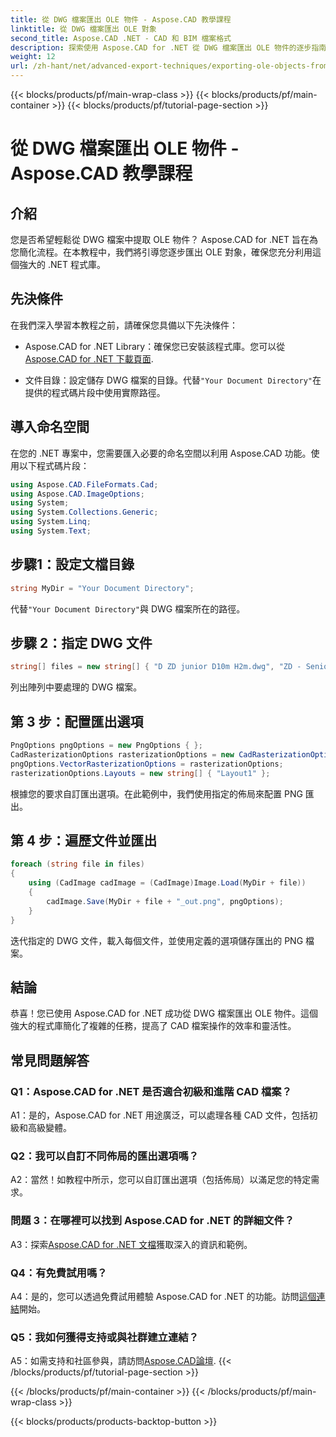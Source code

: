 ```yaml
---
title: 從 DWG 檔案匯出 OLE 物件 - Aspose.CAD 教學課程
linktitle: 從 DWG 檔案匯出 OLE 對象
second_title: Aspose.CAD .NET - CAD 和 BIM 檔案格式
description: 探索使用 Aspose.CAD for .NET 從 DWG 檔案匯出 OLE 物件的逐步指南。輕鬆提升您的 CAD 檔案操作技能。
weight: 12
url: /zh-hant/net/advanced-export-techniques/exporting-ole-objects-from-dwg/
---
```


{{< blocks/products/pf/main-wrap-class >}}
{{< blocks/products/pf/main-container >}}
{{< blocks/products/pf/tutorial-page-section >}}

# 從 DWG 檔案匯出 OLE 物件 - Aspose.CAD 教學課程

## 介紹

您是否希望輕鬆從 DWG 檔案中提取 OLE 物件？ Aspose.CAD for .NET 旨在為您簡化流程。在本教程中，我們將引導您逐步匯出 OLE 對象，確保您充分利用這個強大的 .NET 程式庫。 

## 先決條件

在我們深入學習本教程之前，請確保您具備以下先決條件：

-  Aspose.CAD for .NET Library：確保您已安裝該程式庫。您可以從[Aspose.CAD for .NET 下載頁面](https://releases.aspose.com/cad/net/).

- 文件目錄：設定儲存 DWG 檔案的目錄。代替`"Your Document Directory"`在提供的程式碼片段中使用實際路徑。

## 導入命名空間

在您的 .NET 專案中，您需要匯入必要的命名空間以利用 Aspose.CAD 功能。使用以下程式碼片段：

```csharp
using Aspose.CAD.FileFormats.Cad;
using Aspose.CAD.ImageOptions;
using System;
using System.Collections.Generic;
using System.Linq;
using System.Text;
```

## 步驟1：設定文檔目錄

```csharp
string MyDir = "Your Document Directory";
```

代替`"Your Document Directory"`與 DWG 檔案所在的路徑。

## 步驟 2：指定 DWG 文件

```csharp
string[] files = new string[] { "D ZD junior D10m H2m.dwg", "ZD - Senior D6m H2m45.dwg" };
```

列出陣列中要處理的 DWG 檔案。

## 第 3 步：配置匯出選項

```csharp
PngOptions pngOptions = new PngOptions { };
CadRasterizationOptions rasterizationOptions = new CadRasterizationOptions();
pngOptions.VectorRasterizationOptions = rasterizationOptions;
rasterizationOptions.Layouts = new string[] { "Layout1" };
```

根據您的要求自訂匯出選項。在此範例中，我們使用指定的佈局來配置 PNG 匯出。

## 第 4 步：遍歷文件並匯出

```csharp
foreach (string file in files)
{
    using (CadImage cadImage = (CadImage)Image.Load(MyDir + file))
    {
        cadImage.Save(MyDir + file + "_out.png", pngOptions);
    }
}
```

迭代指定的 DWG 文件，載入每個文件，並使用定義的選項儲存匯出的 PNG 檔案。

## 結論

恭喜！您已使用 Aspose.CAD for .NET 成功從 DWG 檔案匯出 OLE 物件。這個強大的程式庫簡化了複雜的任務，提高了 CAD 檔案操作的效率和靈活性。

## 常見問題解答

### Q1：Aspose.CAD for .NET 是否適合初級和進階 CAD 檔案？

A1：是的，Aspose.CAD for .NET 用途廣泛，可以處理各種 CAD 文件，包括初級和高級變體。

### Q2：我可以自訂不同佈局的匯出選項嗎？

A2：當然！如教程中所示，您可以自訂匯出選項（包括佈局）以滿足您的特定需求。

### 問題 3：在哪裡可以找到 Aspose.CAD for .NET 的詳細文件？

 A3：探索[Aspose.CAD for .NET 文檔](https://reference.aspose.com/cad/net/)獲取深入的資訊和範例。

### Q4：有免費試用嗎？

A4：是的，您可以透過免費試用體驗 Aspose.CAD for .NET 的功能。訪問[這個連結](https://releases.aspose.com/)開始。

### Q5：我如何獲得支持或與社群建立連結？

 A5：如需支持和社區參與，請訪問[Aspose.CAD論壇](https://forum.aspose.com/c/cad/19).
{{< /blocks/products/pf/tutorial-page-section >}}

{{< /blocks/products/pf/main-container >}}
{{< /blocks/products/pf/main-wrap-class >}}

{{< blocks/products/products-backtop-button >}}
